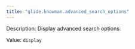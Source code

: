 ```yaml
---
title: "glide.knowman.advanced_search_options"
---
```


Description: Display advanced search options:

Value: `display`